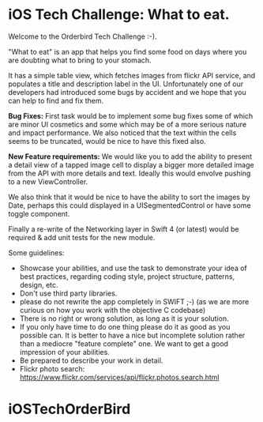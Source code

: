 # iOS Tech Challenge: What to eat. 

Welcome to the Orderbird Tech Challenge :-).

"What to eat" is an app that helps you find some food on days where you are doubting what to bring to your stomach.

It has a simple table view, which fetches images from flickr API service, and populates a title and description label in the UI.
Unfortunately one of our developers had introduced some bugs by accident and we hope that you can help to find and fix them.

**Bug Fixes:**
First task would be to implement some bug fixes some of which are minor UI cosmetics and some which may be of a more serious nature and impact performance.
We also noticed that the text within the cells seems to be truncated, would be nice to have this fixed also.


**New Feature requirements:**
We would like you to add the ability to present a detail view of a tapped image cell to display a bigger more detailed image from the API with more details and text.
Ideally this would envolve pushing to a new ViewController.

We also think that it would be nice to have the ability to sort the images by Date, perhaps this could displayed in a UISegmentedControl or have some toggle component.

Finally a re-write of the Networking layer in Swift 4 (or latest) would be required & add unit tests for the new module.

Some guidelines:

- Showcase your abilities, and use the task to demonstrate your idea of best practices, regarding coding style, project structure, patterns, design, etc.
- Don't use third party libraries.
- please do not rewrite the app completely in SWIFT ;-) (as we are more curious on how you work with the objective C codebase)
- There is no right or wrong solution, as long as it is your solution.
- If you only have time to do one thing please do it as good as you possible can. It is better to have a nice but incomplete solution rather than a mediocre "feature complete" one. We want to get a good impression of your abilities.
- Be prepared to describe your work in detail.
- Flickr photo search: <https://www.flickr.com/services/api/flickr.photos.search.html>



# iOSTechOrderBird
